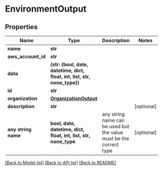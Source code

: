 # EnvironmentOutput


## Properties
Name | Type | Description | Notes
------------ | ------------- | ------------- | -------------
**name** | **str** |  | 
**aws_account_id** | **str** |  | 
**data** | **{str: (bool, date, datetime, dict, float, int, list, str, none_type)}** |  | 
**id** | **str** |  | 
**organization** | [**OrganizationOutput**](OrganizationOutput.md) |  | 
**description** | **str** |  | [optional] 
**any string name** | **bool, date, datetime, dict, float, int, list, str, none_type** | any string name can be used but the value must be the correct type | [optional]

[[Back to Model list]](../README.md#documentation-for-models) [[Back to API list]](../README.md#documentation-for-api-endpoints) [[Back to README]](../README.md)


